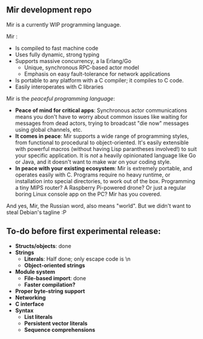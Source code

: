 ## Mir development repo

Mir is a currently WIP programming language.

Mir :

- Is compiled to fast machine code
- Uses fully dynamic, strong typing
- Supports massive concurrency, a la Erlang/Go
  - Unique, synchronous RPC-based actor model
  - Emphasis on easy fault-tolerance for network applications
- Is portable to any platform with a C compiler; it compiles to C code.
- Easily interoperates with C libraries

Mir is the *peaceful programming language*:
- **Peace of mind for critical apps**: Synchronous actor communications means you don't have to worry about common issues like waiting for messages from dead actors, trying to broadcast "die now" messages using global channels, etc. 
- **It comes in peace**: Mir supports a wide range of programming styles, from functional to procedural to object-oriented. It's easily extensible with powerful macros (without having Lisp parantheses involved!) to suit your specific application. It is *not* a heavily opinionated language like Go or Java, and it doesn't want to make war on your coding style.
- **In peace with your existing ecosystem**: Mir is extremely portable, and operates easily with C. Programs require no heavy runtime, or installation into special directories, to work out of the box. Programming a tiny MIPS router? A Raspberry Pi-powered drone? Or just a regular boring Linux console app on the PC? Mir has you covered.

And yes, Mir, the Russian word, also means "world". But we didn't want to steal Debian's tagline :P


## To-do before first experimental release:

- **Structs/objects**: done
- **Strings**
	- **Literals**: Half done; only escape code is \n
	- **Object-oriented strings**
- **Module system**
	- **File-based import**: done
	- **Faster compilation?**
- **Proper byte-string support**
- **Networking**
- **C interface**
- **Syntax**
	- **List literals**
	- **Persistent vector literals**
	- **Sequence comprehensions**
